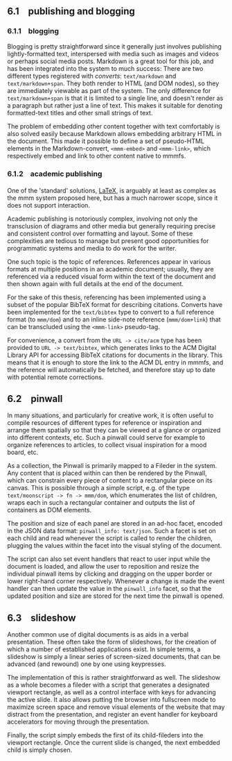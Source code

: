 ## 6.1&emsp;publishing and blogging
### 6.1.1&emsp;blogging
Blogging is pretty straightforward since it generally just involves publishing lightly-formatted text,
interspersed with media such as images and videos or perhaps social media posts.
Markdown is a great tool for this job, and has been integrated into the system to much success:
There are two different types registered with *converts*: `text/markdown` and `text/markdown+span`.
They both render to HTML (and DOM nodes), so they are immediately viewable as part of the system.
The only difference for `text/markdown+span` is that it is limited to a single line,
and doesn't render as a paragraph but rather just a line of text.
This makes it suitable for denoting formatted-text titles and other small strings of text. 

The problem of embedding other content together with text comfortably is also solved easily
because Markdown allows embedding arbitrary HTML in the document.
This made it possible to define a set of pseudo-HTML elements in the Markdown-convert,
`<mmm-embed>` and `<mmm-link>`, which respectively embed and link to other content native to mmmfs.

### 6.1.2&emsp;academic publishing
<div class="sidenote" style="margin-top: 1.25rem">
One of the 'standard' solutions, <a href="https://www.latex-project.org/">LaTeX</a>,
is arguably at least as complex as the mmm system proposed here, but has a much narrower scope,
since it does not support interaction.
</div>

Academic publishing is notoriously complex, involving not only the transclusion of diagrams
and other media but generally requiring precise and consistent control over formatting and layout.
Some of these complexities are tedious to manage but present good opportunities for programmatic
systems and media to do work for the writer.

One such topic is the topic of references.
References appear in various formats at multiple positions in an academic document;
usually, they are referenced via a reduced visual form within the text of the document
and then shown again with full details at the end of the document.

For the sake of this thesis, referencing has been implemented using a subset of the popular
BibTeX format for describing citations. Converts have been implemented for the `text/bibtex`
type to convert to a full reference format (to `mmm/dom`) and to an inline side-note reference
(`mmm/dom+link`) that can be transcluded using the `<mmm-link>` pseudo-tag.

For convenience, a convert from the `URL -> cite/acm` type has been provided to `URL -> text/bibtex`,
which generates links to the ACM Digital Library<mmm-embed path="../references/acm-dl" wrap="sidenote"></mmm-embed>
API for accessing BibTeX citations for documents in the library. This means that it is enough to store the link to the
ACM DL entry in mmmfs, and the reference will automatically be fetched, and therefore stay up to date with potential
remote corrections.

## 6.2&emsp;pinwall
In many situations, and particularly for creative work, it is often useful to compile resources of
different types for reference or inspiration and arrange them spatially so that they can be viewed
at a glance or organized into different contexts, etc.
Such a pinwall could serve for example to organize references to articles,
to collect visual inspiration for a mood board, etc.

As a collection, the Pinwall is primarily mapped to a Fileder in the system.
Any content that is placed within can then be rendered by the Pinwall,
which can constrain every piece of content to a rectangular piece on its canvas.
This is possible through a simple script, e.g. of the type `text/moonscript -> fn -> mmm/dom`,
which enumerates the list of children, wraps each in such a rectangular container
and outputs the list of containers as DOM elements.

The position and size of each panel are stored in an ad-hoc facet, encoded in the JSON data format:
`pinwall_info: text/json`. Such a facet is set on each child and read whenever the script is called
to render the children, plugging the values within the facet into the visual styling of the document.

The script can also set event handlers that react to user input while the document is loaded,
and allow the user to reposition and resize the individual pinwall items by clicking and dragging
on the upper border or lower right-hand corner respectively.
Whenever a change is made the event handler can then update the value in the `pinwall_info` facet,
so that the updated position and size are stored for the next time the pinwall is opened.

## 6.3&emsp;slideshow
Another common use of digital documents is as aids in a verbal presentation.
These often take the form of slideshows, for the creation of which a number of established applications exist.
In simple terms, a slideshow is simply a linear series of screen-sized documents, that can be
advanced (and rewound) one by one using keypresses.

The implementation of this is rather straightforward as well.
The slideshow as a whole becomes a fileder with a script that generates a designated viewport rectangle,
as well as a control interface with keys for advancing the active slide.
It also allows putting the browser into fullscreen mode to maximize screen space and remove  visual elements
of the website that may distract from the presentation, and register an event handler for keyboard accelerators
for moving through the presentation.

Finally, the script simply embeds the first of its child-fileders into the viewport rectangle.
Once the current slide is changed, the next embedded child is simply chosen.

<!--
## code documentation
/meta/mmm.dom/:%20text/html+interactive
-->
